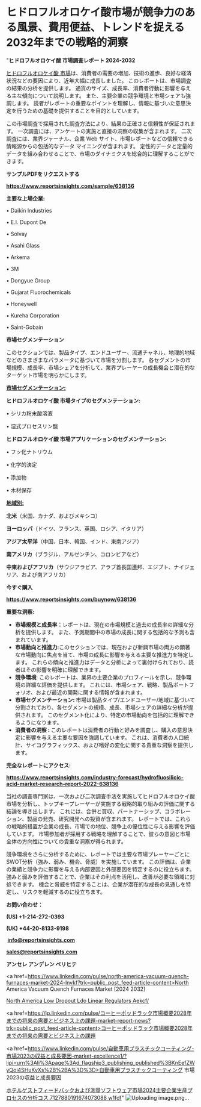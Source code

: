 # ヒドロフルオロケイ酸市場が競争力のある風景、費用便益、トレンドを捉える2032年までの戦略的洞察

"<strong>ヒドロフルオロケイ酸 市場調査レポート 2024-2032</strong>

<a href=https://www.reportsinsights.com/sample/638136>ヒドロフルオロケイ酸 市場</a>は、消費者の需要の増加、技術の進歩、良好な経済状況などの要因により、近年大幅に成長しました。 このレポートは、市場調査の結果の分析を提供します。 通貨のサイズ、成長率、消費者行動に影響を与える主な傾向について説明します。 また、主要企業の競争環境と市場シェアも強調します。 読者がレポートの重要なポイントを理解し、情報に基づいた意思決定を行うための基礎を提供することを目的としています。

この市場調査で採用された調査方法により、結果の正確さと信頼性が保証されます。 一次調査には、アンケートの実施と直接の洞察の収集が含まれます。 二次調査には、業界ジャーナル、企業 Web サイト、市場レポートなどの信頼できる情報源からの包括的なデータ マイニングが含まれます。 定性的データと定量的データを組み合わせることで、市場のダイナミクスを総合的に理解することができます。

<strong><b>サンプルPDFをリクエストする</b></strong>

<a href=https://www.reportsinsights.com/sample/638136><strong><u>https://www.reportsinsights.com/sample/638136</u></strong></a>

<strong>主要な上場企業:</strong>

• Daikin Industries

• E.I. Dupont De

• Solvay

• Asahi Glass

• Arkema

• 3M

• Dongyue Group

• Gujarat Fluorochemicals

• Honeywell

• Kureha Corporation

• Saint-Gobain

<strong>市場セグメンテーション</strong>

このセクションでは、製品タイプ、エンドユーザー、流通チャネル、地理的地域などのさまざまなパラメータに基づいて市場を分割します。 各セグメントの市場規模、成長率、市場シェアを分析して、業界プレーヤーの成長機会と潜在的なターゲット市場を明らかにします。

<strong><u>市場セグメンテーション</u></strong><strong><u>:</u></strong>

<strong>ヒドロフルオロケイ酸 市場タイプのセグメンテーション:</strong>

• シリカ粉末酸溶液

• 湿式プロセスリン酸

<strong>ヒドロフルオロケイ酸 市場アプリケーションのセグメンテーション:</strong>

• フッ化ナトリウム

• 化学的決定

• 添加物

• 木材保存

<strong><u>地域別</u></strong><strong><u>:</u></strong>

<strong>北米</strong>（米国、カナダ、およびメキシコ）

<strong>ヨーロッパ</strong>（ドイツ、フランス、英国、ロシア、イタリア）

<strong>アジア太平洋</strong>（中国、日本、韓国、インド、東南アジア）

<strong>南アメリカ</strong>（ブラジル、アルゼンチン、コロンビアなど）

<strong>中東およびアフリカ</strong>（サウジアラビア、アラブ首長国連邦、エジプト、ナイジェリア、および南アフリカ）

<strong>今すぐ購入</strong>

<a href=https://www.reportsinsights.com/buynow/638136><strong><u>https://www.reportsinsights.com/buynow/638136</u></strong></a>

<strong>重要な洞察:</strong>
<ul>
  <li><strong>市場規模と成長率：</strong>レポートは、現在の市場規模と過去の成長率の詳細な分析を提供します。 また、予測期間中の市場の成長に関する包括的な予測も含まれています。</li>
  <li><strong>市場動向と推進力:</strong>このセクションでは、現在および新興市場の両方の顕著な市場動向に焦点を当て、市場の成長に影響を与える主要な推進力を特定します。 これらの傾向と推進力はデータと分析によって裏付けられており、読者はその影響を明確に理解できます。</li>
  <li><strong>競争環境</strong>: このレポートは、業界の主要企業のプロフィールを示し、競争環境の詳細な評価を提供します。 これには、市場シェア、戦略、製品ポートフォリオ、および最近の開発に関する情報が含まれます。</li>
  <li><strong>市場セグメンテーション: </strong>市場は製品タイプ/エンドユーザー/地域に基づいて分割されており、各セグメントの規模、成長、市場シェアの詳細な分析が提供されます。 このセグメント化により、特定の市場動向を包括的に理解できるようになります。</li>
  <li><strong>消費者の洞察 : </strong>このレポートは消費者の行動と好みを調査し、購入の意思決定に影響を与える主要な要因を強調しています。 これは、消費者の人口統計、サイコグラフィックス、および嗜好の変化に関する貴重な洞察を提供します。</li>
</ul>
<strong>完全なレポートにアクセス:</strong>

<a href=https://www.reportsinsights.com/industry-forecast/hydrofluosilicic-acid-market-research-report-2022-638136><strong><u><b>https://www.reportsinsights.com/industry-forecast/hydrofluosilicic-acid-market-research-report-2022-638136</b></u></strong></a>

当社の調査専門家は、一次および二次調査手法を実施してヒドロフルオロケイ酸市場を分析し、トップキープレーヤーが実施する戦略的取り組みの評価に関する結論を導き出します。 これには、合併と買収、パートナーシップ、コラボレーション、製品の発売、研究開発への投資が含まれます。 レポートでは、これらの戦略的措置が企業の成長、市場での地位、競争上の優位性に与える影響を評価しています。 市場参加者が採用する戦略を理解することで、彼らの意図と市場全体の方向性についての貴重な洞察が得られます。

競争環境をさらに分析するために、レポートでは主要な市場プレーヤーごとにSWOT分析（強み、弱み、機会、脅威）を実施しています。 この評価は、企業の業績と競争力に影響を与える内部要因と外部要因を特定するのに役立ちます。 強みと弱みを評価することで、企業はその利点を活用し、改善が必要な領域に対処できます。 機会と脅威を特定することは、企業が潜在的な成長の見通しを特定し、リスクを軽減するのに役立ちます。

<strong>お問い合わせ：</strong>

<strong>(US) +1-214-272-0393</strong>

<strong>(UK) +44-20-8133-9198</strong>

<strong> </strong><a href=info@reportsinsights.com><strong><u>info@reportsinsights.com</u></strong></a>

<a href=sales@reportsinsights.com><strong><u>sales@reportsinsights.com</u></strong></a>

<strong>アンセレ アンデレン ベリヒテ</strong>

<a href=https://www.linkedin.com/pulse/north-america-vacuum-quench-furnaces-market-2024-lnvkf?trk=public_post_feed-article-content>North America Vacuum Quench Furnaces Market [2024 2032]</a>

<a href=https://www.linkedin.com/pulse/north-america-low-dropout-ldo-linear-regulators-aekcf/>North America Low Dropout Ldo Linear Regulators Aekcf/</a>

<a href=https://jp.linkedin.com/pulse/コーヒーポッドラック市場概要2028年までの将来の需要とビジネス上の課題-market-report-news?trk=public_post_feed-article-content>コーヒーポッドラック市場概要2028年までの将来の需要とビジネス上の課題</a>

<a href=https://www.linkedin.com/pulse/自動車用プラスチックコーティング-市場2023の収益と成長要因-market-excellence1/?lipi=urn%3Ali%3Apage%3Ad_flagship3_publishing_published%3BKnEefZWyQoi4SHuKvXs%2B%2BA%3D%3D>自動車用プラスチックコーティング 市場2023の収益と成長要因</a>

<a href=https://www.linkedin.com/pulse/ホテルゲストフィードバックおよび測量ソフトウェア市場2024主要企業生産プロセスの分析コス-7127880191674073088-w1fdf/>ホテルゲストフィードバックおよび測量ソフトウェア市場2024主要企業生産プロセスの分析コス 7127880191674073088 w1fdf</a>"
![Uploading image.png…]()
